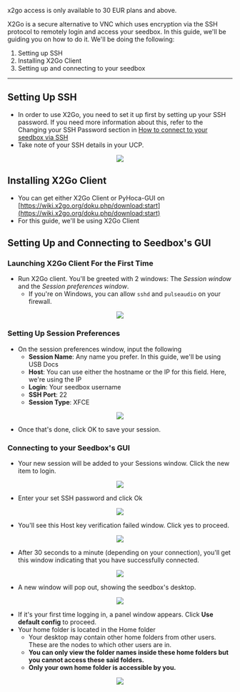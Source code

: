 <c><p class="callout info">x2go access is only available to 30 EUR plans and above.</p></c>

X2Go is a secure alternative to VNC which uses encryption via the SSH protocol to remotely login and access your seedbox. In this guide, we'll be guiding you on how to do it. We'll be doing the following:

1. Setting up SSH
2. Installing X2Go Client
3. Setting up and connecting to your seedbox

***

## Setting Up SSH

* In order to use X2Go, you need to set it up first by setting up your SSH password. If you need more information about this, refer to the Changing your SSH Password section in [How to connect to your seedbox via SSH](https://docs.usbx.me/books/secure-shell-%28ssh%29/page/how-to-connect-to-your-seedbox-via-ssh "How to connect to your seedbox via SSH")
* Take note of your SSH details in your UCP.

<p align="center"><img src="https://docs.usbx.me/uploads/images/gallery/2020-03/scaled-1680-/image-1583245527192.png"></p>

## Installing X2Go Client

* You can get either X2Go Client or PyHoca-GUI on [https://wiki.x2go.org/doku.php/download:start](https://wiki.x2go.org/doku.php/download:start)
* For this guide, we'll be using X2Go Client

## Setting Up and Connecting to Seedbox's GUI
### Launching X2Go Client For the First Time

* Run X2Go client. You'll be greeted with 2 windows: The *Session window* and the *Session preferences window*.
  * If you're on Windows, you can allow `sshd` and `pulseaudio` on your firewall.

<p align="center"><img src="https://docs.usbx.me/uploads/images/gallery/2020-03/scaled-1680-/image-1583245320628.png"></p>

### Setting Up Session Preferences

* On the session preferences window, input the following
  * **Session Name**: Any name you prefer. In this guide, we'll be using USB Docs
  * **Host**: You can use either the hostname or the IP for this field. Here, we're using the IP
  * **Login**: Your seedbox username
  * **SSH Port**: 22
  * **Session Type**: XFCE

<p align="center"><img src="https://docs.usbx.me/uploads/images/gallery/2020-03/scaled-1680-/image-1583245685253.png"></p>

* Once that's done, click OK to save your session.

### Connecting to your Seedbox's GUI

* Your new session will be added to your Sessions window. Click the new item to login.

<p align="center"><img src="https://docs.usbx.me/uploads/images/gallery/2020-03/scaled-1680-/image-1583245783261.png"></p>

* Enter your set SSH password and click Ok

<p align="center"><img src="https://docs.usbx.me/uploads/images/gallery/2020-03/scaled-1680-/image-1583245829780.png"></p>

* You'll see this Host key verification failed window. Click yes to proceed.

<p align="center"><img src="https://docs.usbx.me/uploads/images/gallery/2020-03/scaled-1680-/image-1583245883105.png"></p>

* After 30 seconds to a minute (depending on your connection), you'll get this window indicating that you have successfully connected.

<p align="center"><img src="https://docs.usbx.me/uploads/images/gallery/2020-03/scaled-1680-/image-1583245978327.png"></p>

* A new window will pop out, showing the seedbox's desktop.

<p align="center"><img src="https://docs.usbx.me/uploads/images/gallery/2020-03/scaled-1680-/image-1583246044894.png"></p>

* If it's your first time logging in, a panel window appears. Click **Use default config** to proceed.
* Your home folder is located in the Home folder
  * Your desktop may contain other home folders from other users. These are the nodes to which other users are in.
  * **You can only view the folder names inside these home folders but you cannot access these said folders.**
  * **Only your own home folder is accessible by you.**

<p align="center"><img src="https://docs.usbx.me/uploads/images/gallery/2020-03/scaled-1680-/image-1583246192776.png"></p>